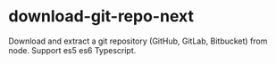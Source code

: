 # download-git-repo-next
Download and extract a git repository (GitHub, GitLab, Bitbucket) from node. Support es5 es6 Typescript.
